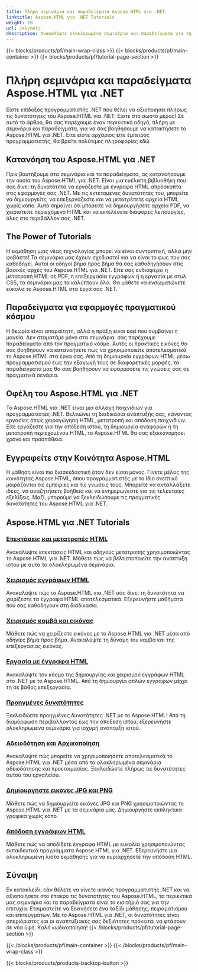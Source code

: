 ```yaml
---
title: Πλήρη σεμινάρια και παραδείγματα Aspose.HTML για .NET
linktitle: Aspose.HTML για .NET Tutorials
weight: 10
url: /el/net/
description: Ανακαλύψτε ολοκληρωμένα σεμινάρια και παραδείγματα για τη χρήση του Aspose.HTML για .NET. Απελευθερώστε τη δύναμη του Aspose.HTML για να βελτιώσετε τις δεξιότητές σας στην ανάπτυξη .NET.
---
```


{{< blocks/products/pf/main-wrap-class >}}
{{< blocks/products/pf/main-container >}}
{{< blocks/products/pf/tutorial-page-section >}}

# Πλήρη σεμινάρια και παραδείγματα Aspose.HTML για .NET


Είστε επίδοξος προγραμματιστής .NET που θέλει να αξιοποιήσει πλήρως τις δυνατότητες του Aspose.HTML για .NET; Είστε στο σωστό μέρος! Σε αυτό το άρθρο, θα σας παρέχουμε έναν περιεκτικό οδηγό, πλήρη με σεμινάρια και παραδείγματα, για να σας βοηθήσουμε να κατακτήσετε το Aspose.HTML για .NET. Είτε είστε αρχάριος είτε έμπειρος προγραμματιστής, θα βρείτε πολύτιμες πληροφορίες εδώ.

## Κατανόηση του Aspose.HTML για .NET

Πριν βουτήξουμε στα σεμινάρια και τα παραδείγματα, ας κατανοήσουμε την ουσία του Aspose.HTML για .NET. Είναι μια ευέλικτη βιβλιοθήκη που σας δίνει τη δυνατότητα να εργάζεστε με έγγραφα HTML απρόσκοπτα στις εφαρμογές σας .NET. Με τις εκτεταμένες δυνατότητές του, μπορείτε να δημιουργείτε, να επεξεργάζεστε και να μετατρέπετε αρχεία HTML χωρίς κόπο. Αυτό σημαίνει ότι μπορείτε να δημιουργήσετε αρχεία PDF, να χειριστείτε περιεχόμενο HTML και να εκτελέσετε διάφορες λειτουργίες, όλες στο περιβάλλον σας .NET.

## The Power of Tutorials

Η εκμάθηση μιας νέας τεχνολογίας μπορεί να είναι συντριπτική, αλλά μην φοβάστε! Τα σεμινάρια μας έχουν σχεδιαστεί για να είναι το φως που σας καθοδηγεί. Αυτοί οι οδηγοί βήμα προς βήμα θα σας καθοδηγήσουν στις βασικές αρχές του Aspose.HTML για .NET. Είτε σας ενδιαφέρει η μετατροπή HTML σε PDF, η επεξεργασία εγγράφων ή η εργασία με στυλ CSS, τα σεμινάρια μας τα καλύπτουν όλα. Θα μάθετε να ενσωματώνετε εύκολα το Aspose.HTML στα έργα σας .NET.

## Παραδείγματα για εφαρμογές πραγματικού κόσμου

Η θεωρία είναι απαραίτητη, αλλά η πράξη είναι εκεί που συμβαίνει η μαγεία. Δεν σταματάμε μόνο στα σεμινάρια. σας παρέχουμε παραδείγματα από τον πραγματικό κόσμο. Αυτές οι πρακτικές εικόνες θα σας βοηθήσουν να κατανοήσετε πώς να χρησιμοποιείτε αποτελεσματικά το Aspose.HTML στα έργα σας. Από τη δημιουργία εγγράφων HTML μέσω προγραμματισμού έως την εξαγωγή τους σε διαφορετικές μορφές, τα παραδείγματα μας θα σας βοηθήσουν να εφαρμόσετε τις γνώσεις σας σε πραγματικά σενάρια.

## Οφέλη του Aspose.HTML για .NET

Το Aspose.HTML για .NET είναι μια αλλαγή παιχνιδιών για προγραμματιστές .NET. Βελτιώνει τη διαδικασία ανάπτυξής σας, κάνοντας εργασίες όπως χειραγώγηση HTML, μετατροπή και απόδοση παιχνιδιών. Είτε εργάζεστε για την απόξεση ιστού, τη δημιουργία αναφορών ή τη μετατροπή περιεχομένου HTML, το Aspose.HTML θα σας εξοικονομήσει χρόνο και προσπάθεια.

## Εγγραφείτε στην Κοινότητα Aspose.HTML

Η μάθηση είναι πιο διασκεδαστική όταν δεν είσαι μόνος. Γίνετε μέλος της κοινότητας Aspose.HTML, όπου προγραμματιστές με το ίδιο σκεπτικό μοιράζονται τις εμπειρίες και τις γνώσεις τους. Μπορείτε να ανταλλάξετε ιδέες, να αναζητήσετε βοήθεια και να ενημερώνεστε για τις τελευταίες εξελίξεις. Μαζί, μπορούμε να ξεκλειδώσουμε τις πραγματικές δυνατότητες του Aspose.HTML για .NET.

## Aspose.HTML για .NET Tutorials

### [Επεκτάσεις και μετατροπές HTML](./html-extensions-and-conversions/)
Ανακαλύψτε επεκτάσεις HTML και οδηγούς μετατροπής χρησιμοποιώντας το Aspose.HTML για .NET. Μάθετε πώς να βελτιστοποιείτε την ανάπτυξη ιστού με αυτά τα ολοκληρωμένα σεμινάρια.
### [Χειρισμός εγγράφων HTML](./html-document-manipulation/)
Ανακαλύψτε πώς το Aspose.HTML για .NET σάς δίνει τη δυνατότητα να χειρίζεστε τα έγγραφα HTML αποτελεσματικά. Εξερευνήστε μαθήματα που σας καθοδηγούν στη διαδικασία.
### [Χειρισμός καμβά και εικόνας](./canvas-and-image-manipulation/)
Μάθετε πώς να χειρίζεστε εικόνες με το Aspose.HTML για .NET μέσα από οδηγίες βήμα προς βήμα. Ανακαλύψτε τη δύναμη του καμβά και της επεξεργασίας εικόνας.
### [Εργασία με έγγραφα HTML](./working-with-html-documents/)
Ανακαλύψτε τον κόσμο της δημιουργίας και χειρισμού εγγράφων HTML στο .NET με το Aspose.HTML. Από τη δημιουργία απλών εγγράφων μέχρι τη σε βάθος επεξεργασία.
### [Προηγμένες δυνατότητες](./advanced-features/)
Ξεκλειδώστε προηγμένες δυνατότητες .NET με το Aspose.HTML! Από τη διαμόρφωση περιβάλλοντος έως την απόξεση ιστού, εξερευνήστε ολοκληρωμένα σεμινάρια για ισχυρή ανάπτυξη ιστού.
### [Αδειοδότηση και Αρχικοποίηση](./licensing-and-initialization/)
Ανακαλύψτε πώς μπορείτε να χρησιμοποιήσετε αποτελεσματικά το Aspose.HTML για .NET μέσα από τα ολοκληρωμένα σεμινάρια αδειοδότησης και προετοιμασίας. Ξεκλειδώστε πλήρως τις δυνατότητες αυτού του εργαλείου.
### [Δημιουργήστε εικόνες JPG και PNG](./generate-jpg-and-png-images/)
Μάθετε πώς να δημιουργείτε εικόνες JPG και PNG χρησιμοποιώντας το Aspose.HTML για .NET με τα σεμινάρια μας. Δημιουργήστε εκπληκτικά γραφικά χωρίς κόπο.
### [Απόδοση εγγράφων HTML](./rendering-html-documents/)
Μάθετε πώς να αποδίδετε έγγραφα HTML με ευκολία χρησιμοποιώντας εκπαιδευτικά προγράμματα Aspose.HTML για .NET. Εξερευνήστε μια ολοκληρωμένη λίστα εκμάθησης για να κυριαρχήσετε την απόδοση HTML.

## Σύναψη
Εν κατακλείδι, εάν θέλετε να γίνετε ικανός προγραμματιστής .NET και να αξιοποιήσετε στο έπακρο τις δυνατότητες του Aspose.HTML, τα περιεκτικά μας σεμινάρια και τα παραδείγματα είναι το εισιτήριό σας για την επιτυχία. Ετοιμαστείτε να ξεκινήσετε ένα ταξίδι μάθησης, πειραματισμού και επιτευγμάτων. Με το Aspose.HTML για .NET, οι δυνατότητες είναι απεριόριστες και οι αναπτυξιακές σας δεξιότητες πρόκειται να φτάσουν σε νέα ύψη. Καλή κωδικοποίηση!
{{< /blocks/products/pf/tutorial-page-section >}}

{{< /blocks/products/pf/main-container >}}
{{< /blocks/products/pf/main-wrap-class >}}

{{< blocks/products/products-backtop-button >}}
